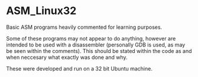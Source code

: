 # ASM_Linux32
Basic ASM programs heavily commented for learning purposes.

Some of these programs may not appear to do anything, however are intended to be used with a disassembler (personally GDB is used, as may be seen within the comments). This should be stated within the code as and when neccesary what exactly was done and why. 

These were developed and run on a 32 bit Ubuntu machine. 
